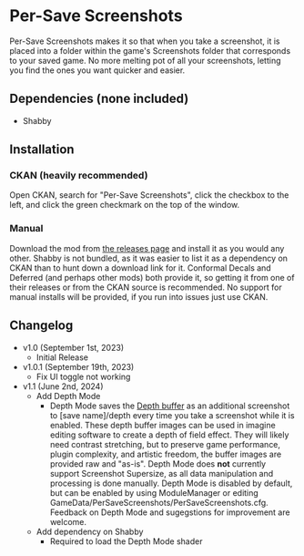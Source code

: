 # Per-Save Screenshots

Per-Save Screenshots makes it so that when you take a screenshot, it is placed into a folder within the game's Screenshots folder that corresponds to your saved game. No more melting pot of all your screenshots, letting you find the ones you want quicker and easier.

## Dependencies (none included)
- Shabby

## Installation
### CKAN (heavily recommended)
Open CKAN, search for "Per-Save Screenshots", click the checkbox to the left, and click the green checkmark on the top of the window. 

### Manual
Download the mod from [the releases page](https://github.com/DeltaDizzy/PerSaveScreenshots/releases) and install it as you would any other. Shabby is not bundled, as it was easier to list it as a dependency on CKAN than to hunt down a download link for it. Conformal Decals and Deferred (and perhaps other mods) both provide it, so getting it from one of their releases or from the CKAN source is recommended. No support for manual installs will be provided, if you run into issues just use CKAN.

## Changelog
- v1.0 (September 1st, 2023)
  - Initial Release
- v1.0.1 (September 19th, 2023)
  - Fix UI toggle not working
- v1.1 (June 2nd, 2024)
  - Add Depth Mode
    - Depth Mode saves the [Depth buffer](https://en.wikipedia.org/wiki/Z-buffering) as an additional screenshot to [save name]/depth every time you take a screenshot while it is enabled. These depth buffer images can be used in imagine editing software to create a depth of field effect. They will likely need contrast stretching, but to preserve game performance, plugin complexity, and artistic freedom, the buffer images are provided raw and "as-is". Depth Mode does **not** currently support Screenshot Supersize, as all data manipulation and processing is done manually. Depth Mode is disabled by default, but can be enabled by using ModuleManager or editing GameData/PerSaveScreenshots/PerSaveScreenshots.cfg. Feedback on Depth Mode and sugegstions for improvement are welcome.
  - Add dependency on Shabby
    - Required to load the Depth Mode shader  
